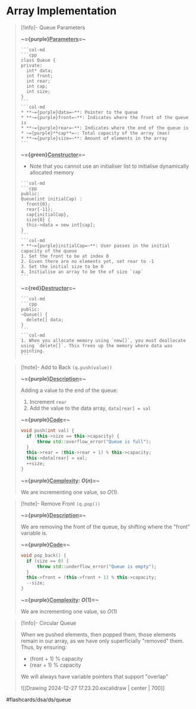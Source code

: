 # Array Implementation

> [!info]- Queue Parameters
> <!-- Multiline -->
> **~={purple}<u>Parameters</u>=~**
> ````col
>```col-md
> ```cpp
> class Queue {
> private:
> 	int* data;
> 	int front;
> 	int rear;
> 	int cap;
> 	int size;
> }
>```
>```col-md
>* **~={purple}data=~**: Pointer to the queue
>* **~={purple}front=~**: Indicates where the front of the queue is
>* **~={purple}rear=~**: Indicates where the end of the queue is
>* ~={purple}**cap**=~: Total capacity of the array (max)
>* **~={purple}size=~**: Amount of elements in the array
>```
>````
> **~={green}<u>Constructor</u>=~**
> * Note that you cannot use an initialiser list to initialise dynamically allocated memory
> ````col
>```col-md
> ```cpp
> public:
> Queue(int initialCap) :
> 	front{0};
> 	rear{-11};
> 	cap{initialCap},
> 	size{0} {
> 	this->data = new int[cap];
> }
>```
>```col-md
>* **~={purple}initialCap=~**: User passes in the initial capacity of the queue
>1. Set the front to be at index 0
>2. Given there are no elements yet, set rear to -1
>3. Set the initial size to be 0
>4. Initialise an array to be the of size `cap`
>```
>````
> **~={red}<u>Destructor</u>=~**
> ````col
>```col-md
> ```cpp
> public:
>~Queue() {
>	delete[] data;
>}
>```
>```col-md
>1. When you allocate memory using `new[]`, you must deallocate using `delete[]`. This frees up the memory where data was pointing.
>```
>````

> [!note]- Add to Back `(q.push(value))`
> <!-- Multiline -->
> **~={purple}<u>Description</u>=~**
> 
> Adding a value to the end of the queue:
> 1. Increment `rear`
> 2. Add the value to the data array, `data[rear] = val`
>
>**~={purple}<u>Code</u>=~**
>
>```cpp
>void push(int val) {
>	if (this->size == this->capacity) {
>		throw std::overflow_error("Queue is full");
>	}
>	this->rear = (this->rear + 1) % this->capacity;
>	this->data[rear] = val;
>	++size;
>}
>```
>
> **~={purple}<u>Complexity</u>: $O(n)$=~**
> 
> We are incrementing one value, so $O(1)$.
>

> [!note]- Remove Front `(q.pop())`
> <!-- Multiline -->
> **~={purple}<u>Description</u>=~**
> 
> We are removing the front of the queue, by shifting where the "front" variable is.
>
>**~={purple}<u>Code</u>=~**
>
>```cpp
>void pop_back() {
>	if (size == 0) {
>		throw std::underflow_error("Queue is empty");
>	}
>	this->front = (this->front + 1) % this->capacity;
>	--size;
>}
>```
>
> **~={purple}<u>Complexity</u>: $O(1)$=~**
> 
> We are incrementing one value, so $O(1)$

> [!info]- Circular Queue
> <!-- Multiline -->
> When we pushed elements, then popped them, those elements remain in our array, as we have only superficially "removed" them. Thus, by ensuring:
> * (front + 1) % capacity
> * (rear + 1) % capacity
>
> We will always have variable pointers that support "overlap"
> 
> ![[Drawing 2024-12-27 17.23.20.excalidraw | center | 700]]

#flashcards/dsa/ds/queue